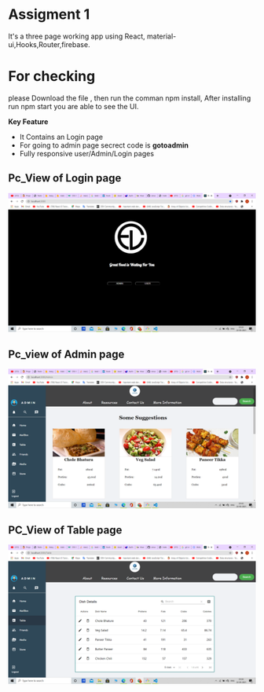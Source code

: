   # Assigment 1

 It's a three page working app using React, material-ui,Hooks,Router,firebase.

 # For checking

 please Download the file , then run the comman npm install, After installing run npm start you are able to see the UI.


**Key Feature**
   * It Contains an Login page
   * For going to admin page secrect code is **gotoadmin**
   * Fully responsive user/Admin/Login pages


## Pc_View of Login page

![image](https://github.com/srivasaurabhverma/Assigment1/blob/master/images/Login.png)

## Pc_view of Admin page

![image](https://github.com/srivasaurabhverma/Assigment1/blob/master/images/Admin.png)

## PC_View of Table page

![image](https://github.com/srivasaurabhverma/Assigment1/blob/master/images/Table.png)
